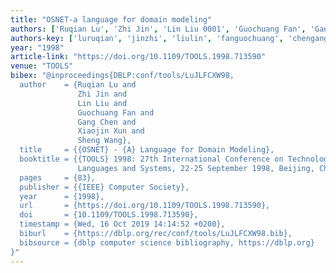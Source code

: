 ```yaml
---
title: "OSNET-a language for domain modeling"
authors: ['Ruqian Lu', 'Zhi Jin', 'Lin Liu 0001', 'Guochuang Fan', 'Gang Chen', 'Xiaojin Xun', 'Sheng Wang']
authors-key: ['luruqian', 'jinzhi', 'liulin', 'fanguochuang', 'chengang', 'xunxiaojin', 'wangsheng']
year: "1998"
article-link: "https://doi.org/10.1109/TOOLS.1998.713590"
venue: "TOOLS"
bibex: "@inproceedings{DBLP:conf/tools/LuJLFCXW98,
  author    = {Ruqian Lu and
               Zhi Jin and
               Lin Liu and
               Guochuang Fan and
               Gang Chen and
               Xiaojin Xun and
               Sheng Wang},
  title     = {{OSNET} - {A} Language for Domain Modeling},
  booktitle = {{TOOLS} 1998: 27th International Conference on Technology of Object-Oriented
               Languages and Systems, 22-25 September 1998, Beijing, China},
  pages     = {83},
  publisher = {{IEEE} Computer Society},
  year      = {1998},
  url       = {https://doi.org/10.1109/TOOLS.1998.713590},
  doi       = {10.1109/TOOLS.1998.713590},
  timestamp = {Wed, 16 Oct 2019 14:14:52 +0200},
  biburl    = {https://dblp.org/rec/conf/tools/LuJLFCXW98.bib},
  bibsource = {dblp computer science bibliography, https://dblp.org}
}"
---
```

